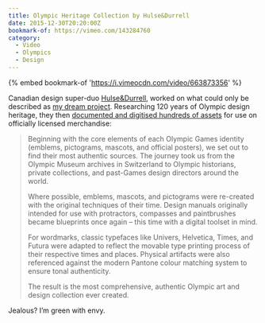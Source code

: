 ```yaml
---
title: Olympic Heritage Collection by Hulse&Durrell
date: 2015-12-30T20:20:00Z
bookmark-of: https://vimeo.com/143284760
category:
  - Video
  - Olympics
  - Design
---
```

{% embed bookmark-of 'https://i.vimeocdn.com/video/663873356' %}

Canadian design super-duo [Hulse&Durrell][1], worked on what could only be described as [my dream project][2]. Researching 120 years of Olympic design heritage, they then [documented and digitised hundreds of assets][3] for use on officially licensed merchandise:

> Beginning with the core elements of each Olympic Games identity (emblems, pictograms, mascots, and official posters), we set out to find their most authentic sources. The journey took us from the Olympic Museum archives in Switzerland to Olympic historians, private collections, and past-Games design directors around the world.
>
> Where possible, emblems, mascots, and pictograms were re-created with the original techniques of their time. Design manuals originally intended for use with protractors, compasses and paintbrushes became blueprints once again – this time with a digital toolset in mind.
>
> For wordmarks, classic typefaces like Univers, Helvetica, Times, and Futura were adapted to reflect the movable type printing process of their respective times and places. Physical artifacts were also referenced against the modern Pantone colour matching system to ensure tonal authenticity.
>
> The result is the most comprehensive, authentic Olympic art and design collection ever created.

Jealous? I’m green with envy.

[1]: https://hulsedurrell.com
[2]: https://hulsedurrell.com/Olympic-Heritage
[3]: https://www.underconsideration.com/brandnew/archives/new_name_logo_and_identity_for_olympic_heritage_collection_by_hulsedurrell.php
